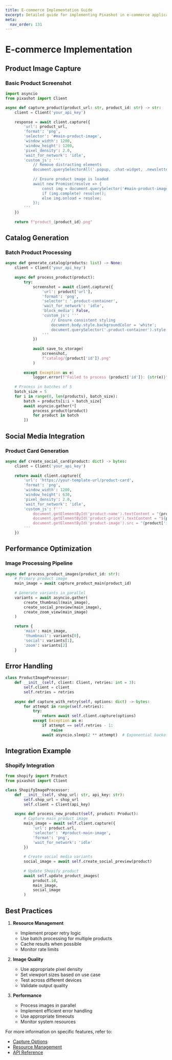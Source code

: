 ```yaml
---
title: E-commerce Implementation Guide
excerpt: Detailed guide for implementing Pixashot in e-commerce applications, including product image capture, catalog generation, and social media integration.
meta:
  nav_order: 131
---
```


# E-commerce Implementation

## Product Image Capture

### Basic Product Screenshot
```python
import asyncio
from pixashot import Client

async def capture_product(product_url: str, product_id: str) -> str:
    client = Client('your_api_key')
    
    response = await client.capture({
        'url': product_url,
        'format': 'png',
        'selector': '#main-product-image',
        'window_width': 1200,
        'window_height': 1200,
        'pixel_density': 2.0,
        'wait_for_network': 'idle',
        'custom_js': '''
            // Remove distracting elements
            document.querySelectorAll('.popup, .chat-widget, .newsletter').forEach(el => el.remove());
            
            // Ensure product image is loaded
            await new Promise(resolve => {
                const img = document.querySelector('#main-product-image img');
                if (img.complete) resolve();
                else img.onload = resolve;
            });
        '''
    })
    
    return f"product_{product_id}.png"
```

## Catalog Generation

### Batch Product Processing
```python
async def generate_catalog(products: list) -> None:
    client = Client('your_api_key')
    
    async def process_product(product):
        try:
            screenshot = await client.capture({
                'url': product['url'],
                'format': 'png',
                'selector': '.product-container',
                'wait_for_network': 'idle',
                'block_media': False,
                'custom_js': '''
                    // Ensure consistent styling
                    document.body.style.backgroundColor = 'white';
                    document.querySelector('.product-container').style.padding = '20px';
                '''
            })
            
            await save_to_storage(
                screenshot, 
                f"catalog/{product['id']}.png"
            )
            
        except Exception as e:
            logger.error(f"Failed to process {product['id']}: {str(e)}")
    
    # Process in batches of 5
    batch_size = 5
    for i in range(0, len(products), batch_size):
        batch = products[i:i + batch_size]
        await asyncio.gather(*[
            process_product(product) 
            for product in batch
        ])
```

## Social Media Integration

### Product Card Generation
```python
async def create_social_card(product: dict) -> bytes:
    client = Client('your_api_key')
    
    return await client.capture({
        'url': 'https://your-template-url/product-card',
        'format': 'png',
        'window_width': 1200,
        'window_height': 630,
        'pixel_density': 2.0,
        'wait_for_network': 'idle',
        'custom_js': f'''
            document.getElementById('product-name').textContent = "{product['name']}";
            document.getElementById('product-price').textContent = "${product['price']}";
            document.getElementById('product-image').src = "{product['image_url']}";
        '''
    })
```

## Performance Optimization

### Image Processing Pipeline
```python
async def process_product_images(product_id: str):
    # Primary product image
    main_image = await capture_product_main(product_id)
    
    # Generate variants in parallel
    variants = await asyncio.gather(
        create_thumbnail(main_image),
        create_social_preview(main_image),
        create_zoom_view(main_image)
    )
    
    return {
        'main': main_image,
        'thumbnail': variants[0],
        'social': variants[1],
        'zoom': variants[2]
    }
```

## Error Handling

```python
class ProductImageProcessor:
    def __init__(self, client: Client, retries: int = 3):
        self.client = client
        self.retries = retries
    
    async def capture_with_retry(self, options: dict) -> bytes:
        for attempt in range(self.retries):
            try:
                return await self.client.capture(options)
            except Exception as e:
                if attempt == self.retries - 1:
                    raise
                await asyncio.sleep(2 ** attempt)  # Exponential backoff
```

## Integration Example

### Shopify Integration
```python
from shopify import Product
from pixashot import Client

class ShopifyImageProcessor:
    def __init__(self, shop_url: str, api_key: str):
        self.shop_url = shop_url
        self.client = Client(api_key)
    
    async def process_new_product(self, product: Product):
        # Capture main product image
        main_image = await self.client.capture({
            'url': product.url,
            'selector': '#product-main-image',
            'format': 'png',
            'wait_for_network': 'idle'
        })
        
        # Create social media variants
        social_image = await self.create_social_preview(product)
        
        # Update Shopify product
        await self.update_product_images(
            product.id,
            main_image,
            social_image
        )
```

## Best Practices

1. **Resource Management**
    - Implement proper retry logic
    - Use batch processing for multiple products
    - Cache results when possible
    - Monitor rate limits

2. **Image Quality**
    - Use appropriate pixel density
    - Set viewport sizes based on use case
    - Test across different devices
    - Validate output quality

3. **Performance**
    - Process images in parallel
    - Implement efficient error handling
    - Use appropriate timeouts
    - Monitor system resources

For more information on specific features, refer to:
- [Capture Options](../capture-options/index.md)
- [Resource Management](../core-concepts/resource-management.md)
- [API Reference](../api-reference/index.md)